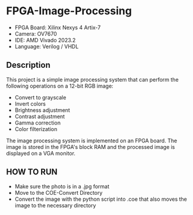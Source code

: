 # FPGA-Image-Processing

- FPGA Board: Xilinx Nexys 4 Artix-7
- Camera: OV7670
- IDE: AMD Vivado 2023.2
- Language: Verilog / VHDL

## Description

This project is a simple image processing system that can perform the following operations on a 12-bit RGB image:

- Convert to grayscale
- Invert colors
- Brightness adjustment
- Contrast adjustment
- Gamma correction
- Color filterization

The image processing system is implemented on an FPGA board. The image is stored in the FPGA's block RAM and the processed image is displayed on a VGA monitor.

## HOW TO RUN

- Make sure the photo is in a .jpg format
- Move to the COE-Convert Directory
- Convert the image with the python script into .coe that also moves the image to the necessary directory
